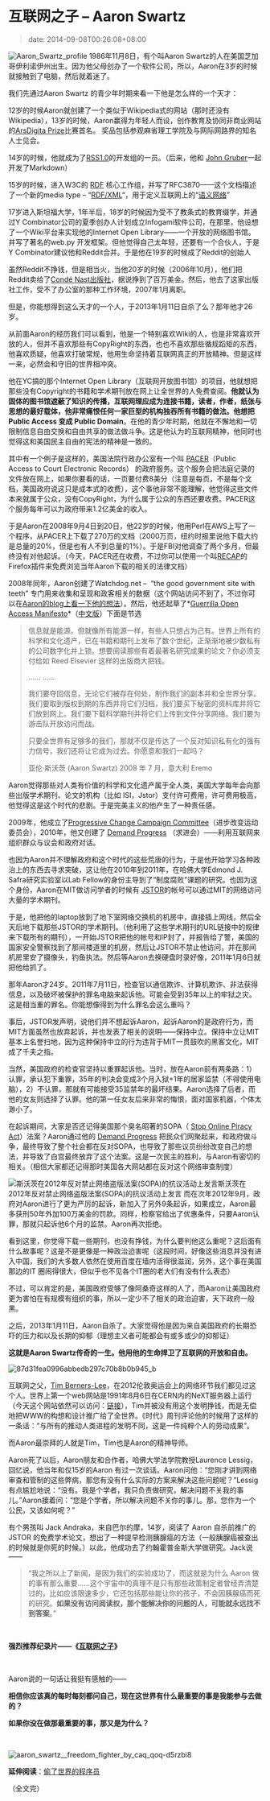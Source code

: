 # 互联网之子 – Aaron Swartz
>date: 2014-09-08T00:26:08+08:00


![Aaron_Swartz_profile](/assets/images/coolshell.cn/wp-content/uploads/2014/09/Aaron_Swartz_profile-216x300.jpg) 1986年11月8日，有个叫Aaron Swartz的人在美国芝加哥伊利诺伊州出生。因为他父母创办了一个软件公司，所以，Aaron在3岁的时候就接触到了电脑，然后就着迷了。


我们先通过Aaron Swartz 的青少年时期来看一下他是怎么样的一个天才：


12岁的时候Aaron就创建了一个类似于Wikipedia式的网站（那时还没有Wikipedia），13岁的时候，Aaron赢得为年轻人而设，创作教育及协同非商业网站的[ArsDigita Prize](https://en.wikipedia.org/wiki/ArsDigita_Prize "ArsDigita Prize")比赛首名。 奖品包括参观麻省理工学院及与网际网路界的知名人士见会。


14岁的时候，他就成为了[RSS1.0](https://en.wikipedia.org/wiki/RSS)的开发组的一员。（后来，他和 [John Gruber](https://en.wikipedia.org/wiki/John_Gruber "John Gruber")一起开发了Markdown）


15岁的时候，进入W3C的 [RDF](https://en.wikipedia.org/wiki/Resource_Description_Framework "Resource Description Framework") 核心工作组，并写了RFC3870——这个文档描述了一个新的media type – “[RDF/XML](https://en.wikipedia.org/wiki/RDF/XML "RDF/XML")“，用于定义互联网上的“[语义网络](https://en.wikipedia.org/wiki/Semantic_Web)”


17岁进入斯坦福大学，1年半后，18岁的时候因为受不了教条式的教育缀学，并通过Y Combinator公司的夏季创办人计划成立Infogami软件公司，在那里，他设想了一个Wiki平台来实现他的Internet Open Library——一个开放的网络图书馆。并写了著名的web.py 开发框架。但他觉得自己太年轻，还要有一个合伙人，于是Y Combinator建议他和Reddit合并。于是他在19岁的时候成了Reddit的创始人


虽然Reddit不挣钱，但是相当火，当他20岁的时候（2006年10月），他们把Reddit卖给了[Condé Nast出版社](https://en.wikipedia.org/wiki/Cond%C3%A9_Nast_Publications "Condé Nast Publications")，据说挣到了百万美金。然后，他去了这家出版社工作，受不了办公室的那种工作环境，2007年1月离职。


但是，你能想得到这么天才的一个人，于2013年1月11日自杀了么？那年他才26岁。



从前面Aaron的经历我们可以看到，他是一个特别喜欢Wiki的人，也是非常喜欢开放的人，但并不喜欢那些有CopyRight的东西，也也不喜欢那些循规蹈矩的东西，他喜欢质疑，他喜欢打破常规，他用生命坚持着互联网真正的开放精神。但是这样一来，必然会和守旧的世界相冲突。


他在YC搞的那个Internet Open Library（互联网开放图书馆）的项目，他就想把那些没有Copyright的书籍和学术期刊放在网上让全世界的人免费查阅。**他就认为固体的图书馆遮蔽了知识的传播，互联网理应成为连接书籍，读者，作者，纸张与思想的最好载体，他非常痛恨任何一家巨型的机构独吞所有书籍的做法。他想把Public Access 变成 Public Domain**。在他的青少年时期，他就在不懈地和一切限制信息自由交换和自由共享的做法做斗争。这是他认为的互联网精神，他同时也觉得这和美国民主自由的宪法的精神是一致的。


其中有一个例子是这样的，美国法院行政办公室有一个叫 [PACER](https://en.wikipedia.org/wiki/PACER_(law))（Public Access to Court Electronic Records） 的政府服务。这个服务会把法庭记录的文件放在网上，如果你要看的话，一页要付费8美分（注意是每页，不是每个文档，美国政府说这只是成本式的收费），这个事他非常不能理解，他觉得这些文件本来就属于公众，没有CopyRight，为什么属于公众的东西还要收费。PACER这个服务每年可以为政府带来1.2亿美金的收入。


于是Aaron在2008年9月4日到20日，他22岁的时候，他用Perl在AWS上写了一个程序，从PACER上下载了270万的文档（2000万页，纽约时报里说他下载大约是总量的20%，但是也有人不到总量的1%）。于是FBI对他调查了两个多月，但最终没有对他起诉。（今天，PACER还在收费，不过你可以使用一个叫[RECAP](https://en.wikipedia.org/wiki/RECAP "RECAP")的Firefox插件来免费浏览当年Aaron下载的相关的法律文档）


2008年同年，Aaron创建了Watchdog.net –  “the good government site with teeth” 专门用来收集和呈现和政客相关的数据（这个网站访问不到了，不过你可以在[Aaron的blog上看一下他的想法](http://www.aaronsw.com/weblog/watchdog)）。然后，他还起草了*[Guerrilla Open Access Manifesto](http://openaccessmanifesto.org/)*（[中文版](http://openaccessmanifesto.org/%E6%B8%B8%E5%87%BB%E9%98%9F%E5%BC%80%E6%94%BE%E8%AE%BF%E9%97%AE%E5%AE%A3%E8%A8%80/)）下面是节选



> 信息就是能源。但就像所有能源一样，有些人只想占为己有。世界上所有的科学和文化遗产，已在书籍和期刊上发布了数个世纪，正渐渐地被少数私有的公司数字化并上锁。想要阅读那些有着最著名研究成果的论文？你必须支付给如 Reed Elsevier 这样的出版商大把钱。
> 
> 
> …… ……
> 
> 
> 我们要夺回信息，无论它们被存在何处，制作我们的副本并和全世界分享。我们要取到版权到期的东西并将它们归档，我们要买下秘密的资料库并将它们放到网上。我们要下载科学期刊并将它们上传到文件分享网络。我们要为游击队开放访问而战。
> 
> 
> 只要全世界有足够多的我们，那就不仅是传达了一个反对知识私有化的强有力信号，我们还将让它成为过去。你愿意和我们一起吗？
> 
> 
> 亚伦·斯沃茨 (Aaron Swartz) 2008 年 7 月，意大利 Eremo
> 
> 


Aaron觉得那些对人类有价值的科学和文化遗产属于全人类，美国大学每年会向那些出版学术期刊、论文的机构（比如 ISI，Jstor）支付许可费用，许可费用极高，他觉得这是这个时代的悲剧。于是完美主义的他产生了一种责任感。


2009年，他成立了[Progressive Change Campaign Committee](https://en.wikipedia.org/wiki/Progressive_Change_Campaign_Committee "Progressive Change Campaign Committee")（进步改变运动委员会），2010年，他又创建了 [Demand Progress](https://en.wikipedia.org/wiki/Demand_Progress "Demand Progress") （求进会）——利用互联网来组织群众与议会和政府对话。


也因为Aaron并不理解政府和这个时代的这些荒唐的行为，于是他开始学习各种政治上的东西去寻求突破，这让他在2010年到2011年，在哈佛大学Edmond J. Safra研究实验室以Lab Fellow的身份主导到了“制度腐败”课题的研究。也因为这个身份，Aaron在MIT做访问学者的时候有 [JSTOR](https://en.wikipedia.org/wiki/JSTOR "JSTOR")的帐号可以通过MIT的网络访问大量的学术期刊。


于是，他把他的laptop放到了地下室网络交换机的机房中，直接插上网线，然后全天后地下载那些JSTOR的学术期刊。（他利用了这些学术期刊的URL链接中的规律来下载所有的期刊），一开始JSTOR把他的帐号和IP封了，并报告给了警，美国的国家安全警察找到了那间楼道里的机房，然后让JSTOR不禁止他访问，并在那间机房里安了摄像头，钓鱼执法。然后等Aaron去换硬盘时录好像，2011年1月6日就把他给抓了。


那年Aaron才24岁。2011年7月11日，检查官以通信欺诈、计算机欺诈、非法获得信息，以及破坏被保护的罪名电脑来起诉他。可能会受到35年以上的牢狱之灾。这是相当重的罪名。你能想像得到为什么罪名会这么重吗？


事后，JSTOR发声明，说他们并不想起诉Aaron，起诉Aaron的是政府行为，而MIT方面虽然也放弃起诉，并也发表了相关的说明——保持中立。保持中立让MIT基本上名誉扫地，因为这种保持中立的行为违背于MIT一贯鼓吹的黑客文化，MIT成了千夫之指。


当然，美国政府的检查官坚持以重罪起诉他。当时，放在Aaron前有两条路：1）认罪，承认犯下重罪，35年的判决会变成3个月入狱+1年的居家监禁（不得使用电脑），2）不认罪，那就有可能接受35监禁年的最坏结果。Aaron选择了后者，而他的女友则选择了认罪。他的第一任女友后来非常的悔恨，面对国家机器，个体太渺小了。


在起诉期间，大家是否还记得美国那个臭名昭著的SOPA（ [Stop Online Piracy Act](https://en.wikipedia.org/wiki/Stop_Online_Piracy_Act "Stop Online Piracy Act")）法案？Aaron通过他的 [Demand Progress](https://en.wikipedia.org/wiki/Demand_Progress "Demand Progress") 把民众们网聚起来，和政府做斗争，最终导致了整个社会都在反对SOPA，也导致了那些议员纷纷改变自己的想法，并导致了白宫最终放弃了这个法案。这是一次民主的胜利，与Aaron有密切的相关。（相信大家都还记得那时美国各大网站都在反对这个网络审查制度）


![斯沃茨在2012年反对禁止网络盗版法案(SOPA)的抗议活动上发言](/assets/images/coolshell.cn/wp-content/uploads/2014/09/800px-AaronSwartzPIPA.jpg)斯沃茨在2012年反对禁止网络盗版法案(SOPA)的抗议活动上发言
而在次年2012年9月，政府对Aaron进行了更为严厉的起诉，新加入了另外9条起诉，如果成立，Aaron最多获刑50年外加100万美金的罚款。同样，检察官给出了优惠条件，只要Aaron认罪，那就只起诉他6个月的监禁。Aaron再次拒绝。


看到这里，你觉得下载一些期刊，也没有挣钱，为什么要判他这么重呢？这后面有什么故事呢？这是不是更像是一种政治迫害呢（这段时间，好像这些消息并没有进入中国，我们的大多数人依然在使用百度在墙内活得很滋润，另外，这个事在美国那边的IT 圈闹得很大，但似乎也不见各个IT圈的老大们有没有什么表态）


不过，可以肯定的是，美国政府受够了像阿桑奇这样的人了，而Aaron让美国政府更为害怕在有规模有组织的事，所以一定少不了相关的政治迫害，天下政府一般黑。


之后，2013年1月11日，Aaron自杀了。大家觉得他是因为来自美国政府的长期恐吓的压力和以及长期的抑郁（理想主义者可能都会有或多或少的抑郁证）


**这就是Aaron Swartz传奇的一生。他用他的生命捍卫了互联网的开放和自由。**


![87d31fea0996abbedb297c70b8b0b945_b](/assets/images/coolshell.cn/wp-content/uploads/2014/09/87d31fea0996abbedb297c70b8b0b945_b.jpg)


互联网之父，[Tim Berners-Lee](https://en.wikipedia.org/wiki/Tim_Berners-Lee)，在2012伦敦奥运会上的网络环节我们都见过这个人。世界上第一个web网站是1991年8月6日在CERN内的NeXT服务器上运行（今天这个网站依然可以访问：[链接](http://info.cern.ch/hypertext/WWW/TheProject.html)），Tim并被没有用这个发明挣钱，而是无偿地把WWW的构想和设计推广给了全世界。《时代》周刊评论他的时候用了这样的一条话：“与所有的推动人类进程的发明不同，这是一件纯粹个人的劳动成果”。


而Aaron最崇拜的人就是Tim，Tim也是Aaron的精神导师。


Aaron死了以后，Aaron朋友和合作者，哈佛大学法学院教授Laurence Lessig，回忆说，他当年和仅15岁的Aaron 有过一次谈话。Aaron问他：“您刚才讲到网络审查和管制的这些弊病，那您有没有什么实际的方案来解决这些问题呢？”Lessig有点尴尬地说：“没有。我是个学者，我只负责做研究，解决问题不关我的事儿。”Aaron接着问：“您是个学者，所以解决问题不关你的事儿。那，您作为一个公民，又该如何呢？”


有个男孩叫 Jack Andraka，来自巴尔的摩，14岁，阅读了 Aaron 自杀前推广的JSTOR 的免费学术论文，想出了一种提早检测胰腺癌的方法（一般胰腺癌被查出的时候就是你死的时候。）以此，他成功去了约翰霍普金斯大学做研究。Jack说——



> “我之所以上了新闻，是因为我们的实验成功了，而这就是为什么 Aaron 做的事有那么重要……这个宇宙中的真理不是只有那些政策制定者曾经弄清楚过的，比如应该限速多少，它还包括那些能让你的孩子，不会因胰腺癌而死的研究。**如果没有访问阅读权，那个能解决你的问题的人，可能就永远找不到答案**。”
> 
> 


 


**强烈推荐纪录片——《[互联网之子](http://www.tudou.com/programs/view/jefojo_-HjQ/)》**



 


Aaron说的一句话让我挺有感触的——


**相信你应该真的每时每刻都问自己，现在这世界有什么最重要的事是我能参与去做的？**


**如果你没在做那最重要的事，那又是为什么？**


 


![aaron_swartz__freedom_fighter_by_caq_qoq-d5rzbi8](/assets/images/coolshell.cn/wp-content/uploads/2014/09/aaron_swartz__freedom_fighter_by_caq_qoq-d5rzbi8.jpg)


**延伸阅读**：[偷了世界的程序员](https://coolshell.cn/articles/3363.html "偷了世界的程序员")


（全文完）


